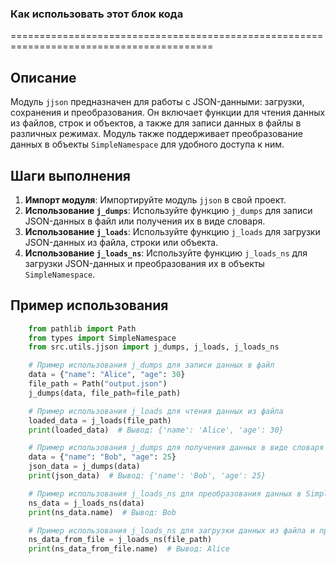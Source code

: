 ### Как использовать этот блок кода
=========================================================================================

Описание
-------------------------
Модуль `jjson` предназначен для работы с JSON-данными: загрузки, сохранения и преобразования. Он включает функции для чтения данных из файлов, строк и объектов, а также для записи данных в файлы в различных режимах. Модуль также поддерживает преобразование данных в объекты `SimpleNamespace` для удобного доступа к ним.

Шаги выполнения
-------------------------
1. **Импорт модуля**: Импортируйте модуль `jjson` в свой проект.
2. **Использование `j_dumps`**: Используйте функцию `j_dumps` для записи JSON-данных в файл или получения их в виде словаря.
3. **Использование `j_loads`**: Используйте функцию `j_loads` для загрузки JSON-данных из файла, строки или объекта.
4. **Использование `j_loads_ns`**: Используйте функцию `j_loads_ns` для загрузки JSON-данных и преобразования их в объекты `SimpleNamespace`.

Пример использования
-------------------------

```python
    from pathlib import Path
    from types import SimpleNamespace
    from src.utils.jjson import j_dumps, j_loads, j_loads_ns

    # Пример использования j_dumps для записи данных в файл
    data = {"name": "Alice", "age": 30}
    file_path = Path("output.json")
    j_dumps(data, file_path=file_path)

    # Пример использования j_loads для чтения данных из файла
    loaded_data = j_loads(file_path)
    print(loaded_data)  # Вывод: {'name': 'Alice', 'age': 30}

    # Пример использования j_dumps для получения данных в виде словаря
    data = {"name": "Bob", "age": 25}
    json_data = j_dumps(data)
    print(json_data)  # Вывод: {'name': 'Bob', 'age': 25}

    # Пример использования j_loads_ns для преобразования данных в SimpleNamespace
    ns_data = j_loads_ns(data)
    print(ns_data.name)  # Вывод: Bob

    # Пример использования j_loads_ns для загрузки данных из файла и преобразования в SimpleNamespace
    ns_data_from_file = j_loads_ns(file_path)
    print(ns_data_from_file.name)  # Вывод: Alice